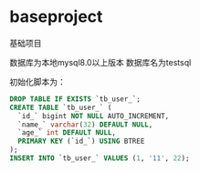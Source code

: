 # baseproject
基础项目

数据库为本地mysql8.0以上版本  数据库名为testsql 

初始化脚本为：

```sql
DROP TABLE IF EXISTS `tb_user_`;
CREATE TABLE `tb_user_` (
  `id_` bigint NOT NULL AUTO_INCREMENT,
  `name_` varchar(32) DEFAULT NULL,
  `age_` int DEFAULT NULL,
  PRIMARY KEY (`id_`) USING BTREE
);
INSERT INTO `tb_user_` VALUES (1, '11', 22);
```

